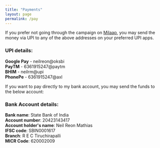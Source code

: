 ```yaml
---
title: "Payments"
layout: page
permalink: /pay
---
```

If you prefer not going through the campaign on [Milaap](/milaap), you may send the money via UPI to any of the above addresses on your preferred UPI apps. 

### UPI details:
**Google Pay** - neilreon@oksbi  
**PayTM** - 6361915247@paytm  
**BHIM** - neilrm@upi  
**PhonePe** - 6361915247@axl  

If you want to pay directly to my bank account, you may send the funds to the below account:

### Bank Account details:
**Bank name**: State Bank of India  
**Account number**: 20423143417  
**Account holder's name**: Neil Reon Mathias  
**IFSC code**: SBIN0001617  
**Branch**: R E C Tiruchirapalli  
**MICR Code**: 620002009  